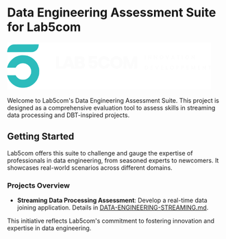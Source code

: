 # Data Engineering Assessment Suite for Lab5com

![Lab5com Logo](lab5comlogoclassic.svg) <!-- Replace with the actual path to the Lab5com logo -->

Welcome to Lab5com's Data Engineering Assessment Suite. This project is designed as a comprehensive evaluation tool to assess skills in streaming data processing and DBT-inspired projects.

## Getting Started

Lab5com offers this suite to challenge and gauge the expertise of professionals in data engineering, from seasoned experts to newcomers. It showcases real-world scenarios across different domains.

### Projects Overview

- **Streaming Data Processing Assessment**: Develop a real-time data joining application. Details in [DATA-ENGINEERING-STREAMING.md](data-engineering-streaming/README.md).

This initiative reflects Lab5com's commitment to fostering innovation and expertise in data engineering.
